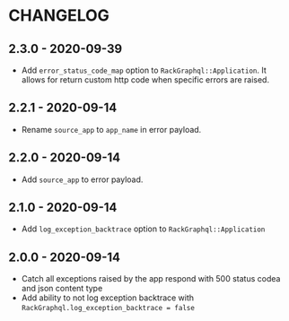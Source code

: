 # CHANGELOG

## 2.3.0 - 2020-09-39

- Add `error_status_code_map` option to `RackGraphql::Application`. It allows for return custom http code when specific errors are raised.

## 2.2.1 - 2020-09-14

- Rename `source_app` to `app_name` in error payload.

## 2.2.0 - 2020-09-14

- Add `source_app` to error payload.

## 2.1.0 - 2020-09-14

- Add `log_exception_backtrace` option to `RackGraphql::Application`

## 2.0.0 - 2020-09-14

- Catch all exceptions raised by the app respond with 500 status codea and json content type
- Add ability to not log exception backtrace with `RackGraphql.log_exception_backtrace = false`
